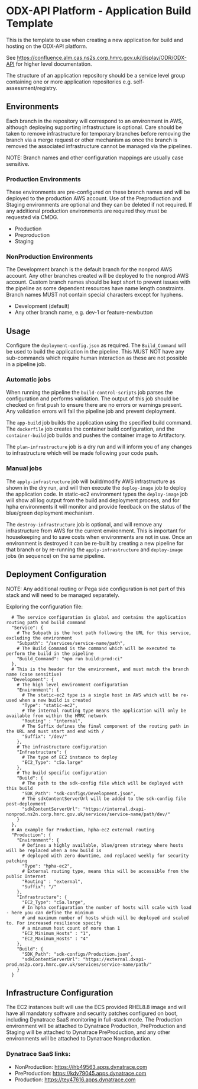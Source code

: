 # ODX-API Platform - Application Build Template

This is the template to use when creating a new application for build and hosting on the ODX-API platform.

See <https://confluence.alm.cas.ns2s.corp.hmrc.gov.uk/display/ODR/ODX-API> for higher level documentation.

The structure of an application repository should be a service level group containing one or more application repositories e.g. self-assessment/registry.

## Environments

Each branch in the repository will correspond to an environment in AWS, although deploying supporting infrastructure is optional. Care should be taken to remove infrastructure for temporary branches before removing the branch via a merge request or other mechanism as once the branch is removed the associated infrastructure cannot be managed via the pipelines.

NOTE: Branch names and other configuration mappings are usually case sensitive.

### Production Environments

These environments are pre-configured on these branch names and will be deployed to the production AWS account. Use of the Preproduction and Staging environments are optional and they can be deleted if not required. If any additional production environments are required they must be requested via CMDG.

* Production
* Preproduction
* Staging

### NonProduction Environments

The Development branch is the default branch for the nonprod AWS account. Any other branches created will be deployed to the nonprod AWS account. Custom branch names should be kept short to prevent issues with the pipeline as some dependent resources have name length constraints. Branch names MUST not contain special characters except for hyphens.

* Development (default)
* Any other branch name, e.g. dev-1 or feature-newbutton

## Usage

Configure the `deployment-config.json` as required. The `Build_Command` will be used to build the application in the pipeline. This MUST NOT have any sub-commands which require human interaction as these are not possible in a pipeline job.

### Automatic jobs

When running the pipeline the `build-control-scripts` job parses the configuration and performs validation. The output of this job should be checked on first push to ensure there are no errors or warnings present. Any validation errors will fail the pipeline job and prevent deployment.

The `app-build` job builds the application using the specified build command. The `dockerfile` job creates the container build configuration, and the `container-build` job builds and pushes the container image to Artifactory.

The `plan-infrastructure` job is a dry run and will inform you of any changes to infrastructure which will be made following your code push.

### Manual jobs

The `apply-infrastructure` job will build/modify AWS infrastructure as shown in the dry run, and will then execute the `deploy-image` job to deploy the application code. In static-ec2 environment types the `deploy-image` job will show all log output from the build and deployment process, and for hpha environments it will monitor and provide feedback on the status of the blue/green deployment mechanism.

The `destroy-infrastructure` job is optional, and will remove any infrastructure from AWS for the current environment. This is important for housekeeping and to save costs when environments are not in use. Once an environment is destroyed it can be re-built by creating a new pipeline for that branch or by re-running the `apply-infrastructure` and `deploy-image` jobs (in sequence) on the same pipeline.

## Deployment Configuration

NOTE: Any additional routing or Pega side configuration is not part of this stack and will need to be managed separately.

Exploring the configuration file:

```shell
  # The service configuration is global and contains the application routing path and build command
  "Service": {
    # The Subpath is the host path following the URL for this service, excluding the environment
    "Subpath": "/services/service-name/path",
    # The Build_Command is the command which will be executed to perform the build in the pipeline
    "Build_Command": "npm run build:prod:ci"
  },
  # This is the header for the environment, and must match the branch name (case sensitive)
  "Development": {
    # The high level environment configuration
    "Environment": {
      # The static-ec2 type is a single host in AWS which will be re-used when a new build is created
      "Type": "static-ec2",
      # The internal routing type means the application will only be available from within the HMRC network
      "Routing" : "internal",
      # The Suffix defines the final component of the routing path in the URL and must start and end with /
      "Suffix": "/dev/"
    },
    # The infrastructure configuration
    "Infrastructure": {
      # The type of EC2 instance to deploy
      "EC2_Type": "c5a.large"
    },
    # The build specific configuration
    "Build": {
      # The path to the sdk-config file which will be deployed with this build
      "SDK_Path": "sdk-configs/Development.json",
      # The sdkContentServerUrl will be added to the sdk-config file post-deployment
      "sdkContentServerUrl": "https://internal.dxapi-nonprod.ns2n.corp.hmrc.gov.uk/services/service-name/path/dev/"
    }
  },
  # An example for Production, hpha-ec2 external routing
  "Production": {
    "Environment": {
      # Defines a highly available, blue/green strategy where hosts will be replaced when a new build is
      # deployed with zero downtime, and replaced weekly for security patching
      "Type": "hpha-ec2",
      # External routing type, means this will be accessible from the public Internet
      "Routing" : "external",
      "Suffix": "/"
    },
    "Infrastructure": {
      "EC2_Type": "c5a.large",
      # In hpha configuration the number of hosts will scale with load - here you can define the minimum
      # and maximum number of hosts which will be deployed and scaled to. For increased resilience specify
      # a minumum host count of more than 1
      "EC2_Minimum_Hosts" : "1",
      "EC2_Maximum_Hosts" : "4"
    },
    "Build": {
      "SDK_Path": "sdk-configs/Production.json",
      "sdkContentServerUrl": "https://external.dxapi-prod.ns2p.corp.hmrc.gov.uk/services/service-name/path/"
    }
  }
```

## Infrastructure Configuration

The EC2 instances built will use the ECS provided RHEL8.8 image and will have all mandatory software and security patches configured on boot, including Dynatrace SaaS monitoring in full-stack mode. The Production environment will be attached to Dynatrace Production, PreProduction and Staging will be attached to Dynatrace PreProduction, and any other environments will be attached to Dynatrace Nonproduction.

### Dynatrace SaaS links:

* NonProduction: <https://ihb49563.apps.dynatrace.com>
* PreProduction: <https://kdv79045.apps.dynatrace.com>
* Production: <https://tey47616.apps.dynatrace.com>